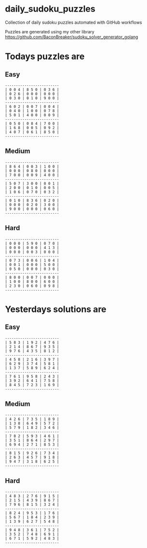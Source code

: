 
# daily_sudoku_puzzles 

Collection of daily sudoku puzzles automated with GitHub workflows 

Puzzles are generated using my other library https://github.com/BaconBreaker/sudoku_solver_generator_golang 
 

# Todays puzzles are 

## Easy 

```
-------------------------
| 0 0 4 | 8 5 0 | 0 3 6 | 
| 0 2 6 | 0 0 0 | 0 0 0 | 
| 0 3 0 | 0 1 0 | 9 0 0 | 
-------------------------
| 6 0 2 | 0 0 7 | 0 0 4 | 
| 0 4 0 | 1 0 0 | 0 7 8 | 
| 5 0 1 | 4 0 0 | 0 0 9 | 
-------------------------
| 0 5 0 | 0 8 4 | 7 0 0 | 
| 1 6 8 | 0 0 5 | 0 9 2 | 
| 4 0 7 | 0 6 1 | 8 5 0 | 
-------------------------
```
## Medium 

```
-------------------------
| 8 6 4 | 0 0 3 | 1 0 0 | 
| 0 0 0 | 0 8 0 | 0 0 0 | 
| 7 0 0 | 0 0 9 | 4 0 0 | 
-------------------------
| 5 0 7 | 3 0 0 | 0 0 1 | 
| 2 0 0 | 0 1 0 | 0 0 5 | 
| 1 0 6 | 0 7 0 | 0 3 2 | 
-------------------------
| 0 1 0 | 8 3 6 | 0 2 0 | 
| 0 0 0 | 0 2 0 | 3 0 0 | 
| 9 0 0 | 0 0 0 | 0 6 0 | 
-------------------------
```
## Hard 

```
-------------------------
| 0 0 0 | 5 9 0 | 0 7 0 | 
| 0 0 0 | 0 0 0 | 4 1 3 | 
| 0 0 0 | 0 0 3 | 0 0 0 | 
-------------------------
| 0 7 3 | 0 0 6 | 1 0 4 | 
| 0 0 1 | 0 0 0 | 5 0 0 | 
| 0 5 0 | 0 0 0 | 0 3 0 | 
-------------------------
| 8 0 0 | 0 0 7 | 0 0 0 | 
| 1 0 0 | 8 0 0 | 6 0 0 | 
| 2 3 0 | 0 6 0 | 0 9 8 | 
-------------------------
```
# Yesterdays solutions are 

## Easy 

```
-------------------------
| 5 8 3 | 1 9 2 | 4 7 6 | 
| 2 1 4 | 8 6 7 | 9 3 5 | 
| 9 7 6 | 4 3 5 | 8 1 2 | 
-------------------------
| 4 5 8 | 2 1 6 | 3 9 7 | 
| 6 2 9 | 3 7 4 | 5 8 1 | 
| 1 3 7 | 5 8 9 | 6 2 4 | 
-------------------------
| 7 6 1 | 9 5 8 | 2 4 3 | 
| 3 9 2 | 6 4 1 | 7 5 8 | 
| 8 4 5 | 7 2 3 | 1 6 9 | 
-------------------------
```
## Medium 

```
-------------------------
| 4 2 6 | 7 3 5 | 1 8 9 | 
| 1 3 8 | 6 4 9 | 5 7 2 | 
| 5 7 9 | 1 8 2 | 3 4 6 | 
-------------------------
| 7 8 2 | 5 9 3 | 4 6 1 | 
| 3 5 1 | 8 6 4 | 2 9 7 | 
| 6 9 4 | 2 7 1 | 8 5 3 | 
-------------------------
| 8 1 5 | 9 2 6 | 7 3 4 | 
| 2 6 3 | 4 5 7 | 9 1 8 | 
| 9 4 7 | 3 1 8 | 6 2 5 | 
-------------------------
```
## Hard 

```
-------------------------
| 4 8 3 | 2 7 6 | 9 1 5 | 
| 2 1 5 | 4 3 9 | 8 6 7 | 
| 7 9 6 | 8 1 5 | 3 2 4 | 
-------------------------
| 8 2 4 | 9 5 3 | 1 7 6 | 
| 5 6 7 | 1 8 4 | 2 3 9 | 
| 1 3 9 | 6 2 7 | 5 4 8 | 
-------------------------
| 9 4 8 | 3 6 1 | 7 5 2 | 
| 3 5 2 | 7 4 8 | 6 9 1 | 
| 6 7 1 | 5 9 2 | 4 8 3 | 
-------------------------
```
